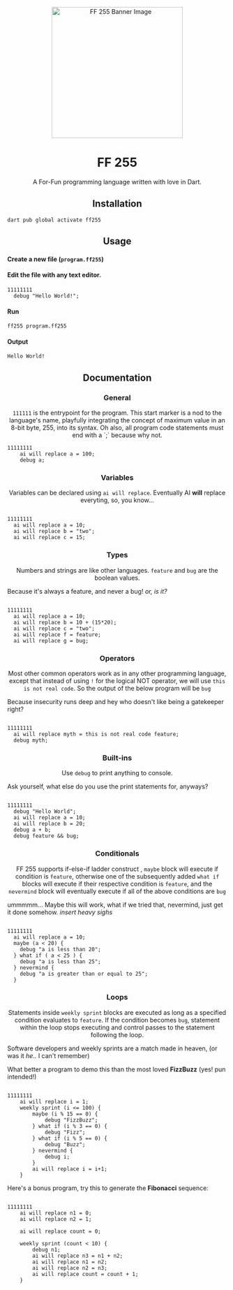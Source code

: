 <p align="center">
  <img src="https://i.ibb.co/JtFcGJn/Gemini-Generated-Image.jpg" alt="FF 255 Banner Image" width="300" height="300">
</p>

<h1 align="center">FF 255</h1>
<p align="center">A For-Fun programming language written with love in Dart.</p>

<h2 align="center">Installation</h2>

```
dart pub global activate ff255
```

<h2 align="center">Usage</h2>

<h4 align="left">Create a new file (<code>program.ff255</code>)</h4>


<h4 align="left">Edit the file with any text editor.</h4>

```
11111111
  debug "Hello World!";

```

<h4 align="left">Run</h4>

```
ff255 program.ff255
```

<h4 align="left">Output</h4>

```
Hello World!
```

<h2 align="center">Documentation</h2>

<h3 align="center">General</h3>
<p align="center"><code>111111</code> is the entrypoint for the program. This start marker is a nod to the language's name, playfully integrating the concept of maximum value in an 8-bit byte, 255, into its syntax. Oh also, all program code statements must end with a `;` because why not.

```
11111111
    ai will replace a = 100;
    debug a;
```

<h3 align="center">Variables</h3>
<p align="center">Variables can be declared using <code>ai will replace</code>. Eventually AI <b>will</b> replace everyting, so, you know...</p>

```

11111111
  ai will replace a = 10;
  ai will replace b = "two";
  ai will replace c = 15;
```

<h3 align="center">Types</h3>
<p align="center">Numbers and strings are like other languages. <code>feature</code> and <code>bug</code> are the boolean values.</p>

Because it's always a feature, and never a bug! <i> or, is it?</i>

```

11111111
  ai will replace a = 10;
  ai will replace b = 10 + (15*20);
  ai will replace c = "two";
  ai will replace f = feature;
  ai will replace g = bug;
```

<h3 align="center">Operators</h3>
<p align="center">Most other common operators work as in any other programming language, except that instead of using <code>!</code> for the logical NOT operator, we will use <code>this is not real code</code>. So the output of the below program will be <code>bug</code></p>

Because insecurity runs deep and hey who doesn't like being a gatekeeper right?</i>

```

11111111
  ai will replace myth = this is not real code feature;
  debug myth;
```

<h3 align="center">Built-ins</h3>
<p align="center">Use <code>debug</code> to print anything to console.</p>

Ask yourself, what else do you use the print statements for, anyways?

```

11111111
  debug "Hello World";
  ai will replace a = 10;
  ai will replace b = 20;
  debug a + b;
  debug feature && bug;
```

<h3 align="center">Conditionals</h3>
<p align="center">FF 255 supports if-else-if ladder construct , <code>maybe</code> block will execute if condition is <code>feature</code>, otherwise one of the subsequently added <code>what if</code> blocks will execute if their respective condition is <code>feature</code>, and the <code>nevermind</code> block will eventually execute if all of the above conditions are <code>bug</code>

ummmmm... Maybe this will work, what if we tried that, nevermind, just get it done somehow. _insert heavy sighs_

```

11111111
  ai will replace a = 10;
  maybe (a < 20) {
    debug "a is less than 20";
  } what if ( a < 25 ) {
    debug "a is less than 25";
  } nevermind {
    debug "a is greater than or equal to 25";
  }
```

<h3 align="center">Loops</h3>
<p align="center">Statements inside <code>weekly sprint</code> blocks are executed as long as a specified condition evaluates to <code>feature</code>. If the condition becomes <code>bug</code>, statement within the loop stops executing and control passes to the statement following the loop.</p>

Software developers and weekly sprints are a match made in heaven, (or was it <i>he..</i> I can't remember)

What better a program to demo this than the most loved <b>FizzBuzz</b> (yes! pun intended!)
```

11111111
    ai will replace i = 1;
    weekly sprint (i <= 100) {
        maybe (i % 15 == 0) {
            debug "FizzBuzz";
        } what if (i % 3 == 0) {
            debug "Fizz";
        } what if (i % 5 == 0) {
            debug "Buzz";
        } nevermind {
            debug i;
        }
        ai will replace i = i+1;
    }
```

Here's a bonus program, try this to generate the <b>Fibonacci</b> sequence:

```

11111111
    ai will replace n1 = 0;
    ai will replace n2 = 1;

    ai will replace count = 0;

    weekly sprint (count < 10) {
        debug n1;
        ai will replace n3 = n1 + n2;
        ai will replace n1 = n2;
        ai will replace n2 = n3;
        ai will replace count = count + 1;
    }
```